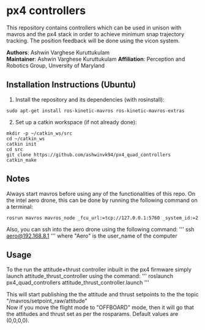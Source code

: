 # px4 controllers
This repository contains controllers which can be used in unison with mavros and the px4 stack in order to achieve minimum snap trajectory tracking.
The position feedback will be done using the vicon system.

**Authors**: Ashwin Varghese Kuruttukulam  
**Maintainer**: Ashwin Varghese Kuruttukulam
**Affiliation**: Perception and Robotics Group, Unversity of Maryland  

## Installation Instructions (Ubuntu)

1. Install the repository and its dependencies (with rosinstall):

```
sudo apt-get install ros-kinetic-mavros ros-kinetic-mavros-extras
```

2. Set up a catkin workspace (if not already done):

```
mkdir -p ~/catkin_ws/src
cd ~/catkin_ws
catkin init
cd src 
git clone https://github.com/ashwinvk94/px4_quad_controllers
catkin_make
```

## Notes
Always start mavros before using any of the functionalities of this repo. On the intel aero drone, this can be done by running the following command on a terminal:
```
rosrun mavros mavros_node _fcu_url:=tcp://127.0.0.1:5760 _system_id:=2
```
Also, you can ssh into the aero drone using the following command:
'''
ssh aero@192.168.8.1
'''
where "Aero" is the user_name of the computer


## Usage

To the run the attitude+thrust controller inbuilt in the px4 firmware simply launch attitude_thrust_controller using the command:
'''
roslaunch px4_quad_controllers attitude_thrust_controller.launch
'''

This will start publishing the the attitude and thrust setpoints to the the topic "/mavros/setpoint_raw/attitude"  
Now if you move the flight mode to "OFFBOARD" mode, then it will go that the attitudes and thrust set as per the rosparams. Default values are (0,0,0,0).
